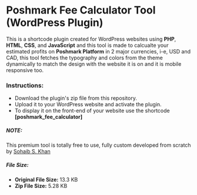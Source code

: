 <h1>Poshmark Fee Calculator Tool (WordPress Plugin)</h1>
<p>This is a shortcode plugin created for WordPress websites using <b>PHP</b>, <b>HTML</b>, <b>CSS</b>, and <b>JavaScript</b> and this tool is made to calcualte your estimated profits on <b>Poshmark Platform</b> in 2 major currencies, i-e, USD and CAD, this tool fetches the typography and colors from the theme dynamically to match the design with the website it is on and it is mobile responsive too.</p>
<h3>Instructions:</h3>
<ul>
  <li>Download the plugin's zip file from this repository.</li>
  <li>Upload it to your WordPress website and activate the plugin.</li>
  <li>To display it on the front-end of your website use the shortcode <b>[poshmark_fee_calculator]</b></li>
</ul>
<h5>NOTE:</h5>
<p>This premium tool is totally free to use, fully custom developed from scratch by <a href="https://isohaibkhan.github.io/" target="_blank">Sohaib S. Khan</a></p>
<h5>File Size:</h5>
<ul>
  <li><b>Original File Size:</b> 13.3 KB</li>
  <li><b>Zip File Size:</b> 5.28 KB</li>
</ul>
